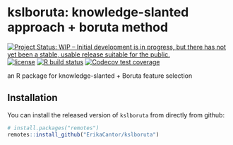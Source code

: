 # kslboruta: knowledge-slanted approach + boruta method

<!-- badges: start -->
[![Project Status: WIP – Initial development is in progress, but there has not yet been a stable, usable release suitable for the public.](https://www.repostatus.org/badges/latest/wip.svg)](https://www.repostatus.org/#wip)
[![license](https://img.shields.io/badge/license-GPL%20%28%3E=%203%29-brightgreen.svg?style=flat)](https://www.gnu.org/licenses/gpl-3.0.html)
[![R build status](https://github.com/ErikaCantor/kslboruta/workflowsrcmdcheck/badge.svg)](https://github.com/ErikaCantor/kslboruta/actions)
[![Codecov test coverage](https://codecov.io/gh/ErikaCantor/kslboruta/branch/main/graph/badge.svg)](https://codecov.io/gh/ErikaCantor/kslboruta?branch=main)
<!-- badges: end -->

an R package for knowledge-slanted + Boruta feature selection 

## Installation

You can install the released version of `kslboruta`
from directly from github:

```r
# install.packages("remotes")
remotes::install_github("ErikaCantor/kslboruta")
```
